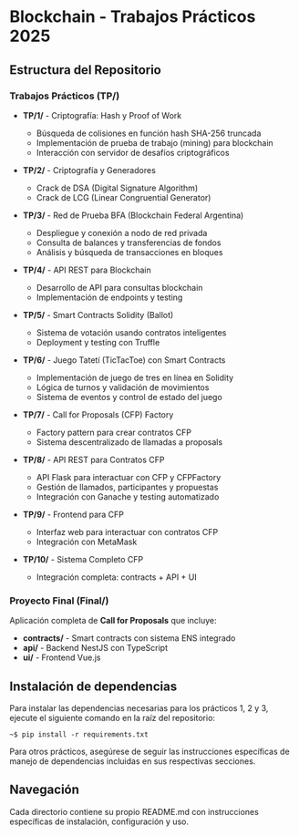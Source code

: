 # Blockchain - Trabajos Prácticos 2025

## Estructura del Repositorio

### Trabajos Prácticos (TP/)

- **TP/1/** - Criptografía: Hash y Proof of Work
  - Búsqueda de colisiones en función hash SHA-256 truncada
  - Implementación de prueba de trabajo (mining) para blockchain
  - Interacción con servidor de desafíos criptográficos

- **TP/2/** - Criptografía y Generadores
  - Crack de DSA (Digital Signature Algorithm)
  - Crack de LCG (Linear Congruential Generator)

- **TP/3/** - Red de Prueba BFA (Blockchain Federal Argentina)
  - Despliegue y conexión a nodo de red privada
  - Consulta de balances y transferencias de fondos
  - Análisis y búsqueda de transacciones en bloques

- **TP/4/** - API REST para Blockchain
  - Desarrollo de API para consultas blockchain
  - Implementación de endpoints y testing

- **TP/5/** - Smart Contracts Solidity (Ballot)
  - Sistema de votación usando contratos inteligentes
  - Deployment y testing con Truffle

- **TP/6/** - Juego Tatetí (TicTacToe) con Smart Contracts
  - Implementación de juego de tres en línea en Solidity
  - Lógica de turnos y validación de movimientos
  - Sistema de eventos y control de estado del juego

- **TP/7/** - Call for Proposals (CFP) Factory
  - Factory pattern para crear contratos CFP
  - Sistema descentralizado de llamadas a proposals

- **TP/8/** - API REST para Contratos CFP
  - API Flask para interactuar con CFP y CFPFactory
  - Gestión de llamados, participantes y propuestas
  - Integración con Ganache y testing automatizado

- **TP/9/** - Frontend para CFP
  - Interfaz web para interactuar con contratos CFP
  - Integración con MetaMask 

- **TP/10/** - Sistema Completo CFP
  - Integración completa: contracts + API + UI

### Proyecto Final (Final/)

Aplicación completa de **Call for Proposals** que incluye:

- **contracts/** - Smart contracts con sistema ENS integrado
- **api/** - Backend NestJS con TypeScript
- **ui/** - Frontend Vue.js

## Instalación de dependencias

Para instalar las dependencias necesarias para los prácticos 1, 2 y 3, ejecute el siguiente comando en la raíz del repositorio:

```console
~$ pip install -r requirements.txt
```

Para otros prácticos, asegúrese de seguir las instrucciones específicas de manejo de dependencias incluidas en sus respectivas secciones.

## Navegación

Cada directorio contiene su propio README.md con instrucciones específicas de instalación, configuración y uso.
